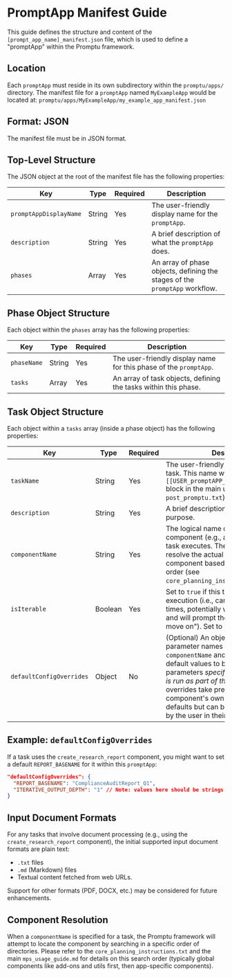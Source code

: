 # PromptApp Manifest Guide

This guide defines the structure and content of the `[prompt_app_name]_manifest.json` file, which is used to define a "promptApp" within the Promptu framework.

## Location

Each `promptApp` must reside in its own subdirectory within the `promptu/apps/` directory. The manifest file for a `promptApp` named `MyExampleApp` would be located at:
`promptu/apps/MyExampleApp/my_example_app_manifest.json`

## Format: JSON

The manifest file must be in JSON format.

## Top-Level Structure

The JSON object at the root of the manifest file has the following properties:

| Key                    | Type   | Required | Description                                                                 |
| ---------------------- | ------ | -------- | --------------------------------------------------------------------------- |
| `promptAppDisplayName` | String | Yes      | The user-friendly display name for the `promptApp`.                         |
| `description`          | String | Yes      | A brief description of what the `promptApp` does.                         |
| `phases`               | Array  | Yes      | An array of phase objects, defining the stages of the `promptApp` workflow. |

## Phase Object Structure

Each object within the `phases` array has the following properties:

| Key         | Type  | Required | Description                                                        |
| ----------- | ----- | -------- | ------------------------------------------------------------------ |
| `phaseName` | String| Yes      | The user-friendly display name for this phase of the `promptApp`.    |
| `tasks`     | Array | Yes      | An array of task objects, defining the tasks within this phase. |

## Task Object Structure

Each object within a `tasks` array (inside a phase object) has the following properties:

| Key                        | Type   | Required | Description                                                                                                                                                                                             |
| -------------------------- | ------ | -------- | ------------------------------------------------------------------------------------------------------------------------------------------------------------------------------------------------------- |
| `taskName`                 | String | Yes      | The user-friendly display name for this task. This name will be used in the `[[USER_promptAPP_NAME_CONFIGURATION]]` block in the main user prompt file (e.g. `post_promptu.txt`).                        |
| `description`              | String | Yes      | A brief description of the task's purpose.                                                                                                                                                              |
| `componentName`            | String | Yes      | The logical name of the Promptu component (e.g., add-on, util) that this task executes. The framework will resolve the actual path to this component based on a defined search order (see `core_planning_instructions.txt`). |
| `isIterable`               | Boolean| Yes      | Set to `true` if this task supports iterative execution (i.e., can be run multiple times, potentially with increasing detail, and will prompt the user to "repeat or move on"). Set to `false` otherwise.      |
| `defaultConfigOverrides`   | Object | No       | (Optional) An object where keys are parameter names of the underlying `componentName` and values are the default values to be used for those parameters *specifically when this task is run as part of this `promptApp`*. These overrides take precedence over the component's own `user_..._config.txt` defaults but can be further overridden by the user in their main prompt file. |

## Example: `defaultConfigOverrides`

If a task uses the `create_research_report` component, you might want to set a default `REPORT_BASENAME` for it within this `promptApp`:

```json
"defaultConfigOverrides": {
  "REPORT_BASENAME": "ComplianceAuditReport_Q1",
  "ITERATIVE_OUTPUT_DEPTH": "1" // Note: values here should be strings if they are user-editable fields
}
```

## Input Document Formats

For any tasks that involve document processing (e.g., using the `create_research_report` component), the initial supported input document formats are plain text:
- `.txt` files
- `.md` (Markdown) files
- Textual content fetched from web URLs.

Support for other formats (PDF, DOCX, etc.) may be considered for future enhancements.

## Component Resolution

When a `componentName` is specified for a task, the Promptu framework will attempt to locate the component by searching in a specific order of directories. Please refer to the `core_planning_instructions.txt` and the main `mps_usage_guide.md` for details on this search order (typically global components like add-ons and utils first, then app-specific components).
```
